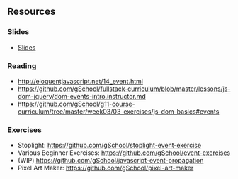 ## Resources

### Slides

* [Slides](http://slides.com/lizh/domevents#/)

### Reading
* http://eloquentjavascript.net/14_event.html
* https://github.com/gSchool/fullstack-curriculum/blob/master/lessons/js-dom-jquery/dom-events-intro.instructor.md
* https://github.com/gSchool/g11-course-curriculum/tree/master/week03/03_exercises/js-dom-basics#events

### Exercises

* Stoplight: https://github.com/gSchool/stoplight-event-exercise
* Various Beginner Exercises: https://github.com/gSchool/event-exercises
* (WIP) https://github.com/gSchool/javascript-event-propagation
* Pixel Art Maker: https://github.com/gSchool/pixel-art-maker